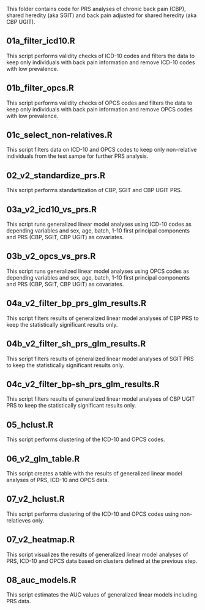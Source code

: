 This folder contains code for PRS analyses of chronic back pain (CBP), shared heredity (aka SGIT) and back pain adjusted for shared heredity (aka CBP UGIT).

## 01a_filter_icd10.R
This script performs validity checks of ICD-10 codes and filters the data to keep only individuals with back pain information and remove ICD-10 codes with low prevalence.

## 01b_filter_opcs.R
This script performs validity checks of OPCS codes and filters the data to keep only individuals with back pain information and remove OPCS codes with low prevalence.

## 01c_select_non-relatives.R
This script filters data on ICD-10 and OPCS codes to keep only non-relative individuals from the test sampe for further PRS analysis.

## 02_v2_standardize_prs.R
This script performs standartization of CBP, SGIT and CBP UGIT PRS.

## 03a_v2_icd10_vs_prs.R
This script runs generalized linear model analyses using ICD-10 codes as depending variables and sex, age, batch, 1-10 first principal components and PRS (CBP, SGIT, CBP UGIT) as covariates.

## 03b_v2_opcs_vs_prs.R
This script runs generalized linear model analyses using OPCS codes as depending variables and sex, age, batch, 1-10 first principal components and PRS (CBP, SGIT, CBP UGIT) as covariates.

## 04a_v2_filter_bp_prs_glm_results.R
This script filters results of generalized linear model analyses of CBP PRS to keep the statistically significant results only.

## 04b_v2_filter_sh_prs_glm_results.R
This script filters results of generalized linear model analyses of SGIT PRS to keep the statistically significant results only. 

## 04c_v2_filter_bp-sh_prs_glm_results.R
This script filters results of generalized linear model analyses of CBP UGIT PRS to keep the statistically significant results only.

## 05_hclust.R
This script performs clustering of the ICD-10 and OPCS codes.

## 06_v2_glm_table.R
This script creates a table with the results of generalized linear model analyses of PRS, ICD-10 and OPCS data.

## 07_v2_hclust.R 
This script performs clustering of the ICD-10 and OPCS codes using non-relatieves only.

## 07_v2_heatmap.R
This script visualizes the results of generalized linear model analyses of PRS, ICD-10 and OPCS data based on clusters defined at the previous step.

## 08_auc_models.R
This script estimates the AUC values of generalized linear models including PRS data.
